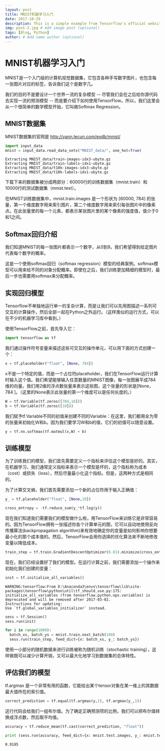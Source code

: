 ```yaml
---
layout: post
title: MNIST机器学习入门
date: 2017-10-29
description: This is a simple example from Tensorflow's official website (optional)
img: post-2.jpg # Add image post (optional)
tags: [Blog, Python]
author: # Add name author (optional)
---
```


# MNIST机器学习入门

MNIST是一个入门级的计算机视觉数据集，它包含各种手写数字图片，也包含每一张图片对应的标签，告诉我们这个是数字几。

我们的目的不是要设计一个世界一流的复杂模型 -- 尽管我们会在之后给你源代码去实现一流的预测模型 -- 而是要介绍下如何使用TensorFlow。所以，我们这里会从一个很简单的数学模型开始，它叫做Softmax Regression。

## MNIST数据集

MNIST数据集的官网是
http://yann.lecun.com/exdb/mnist/


```python
import input_data
mnist = input_data.read_data_sets("MNIST_data/", one_hot=True)
```

    Extracting MNIST_data/train-images-idx3-ubyte.gz
    Extracting MNIST_data/train-labels-idx1-ubyte.gz
    Extracting MNIST_data/t10k-images-idx3-ubyte.gz
    Extracting MNIST_data/t10k-labels-idx1-ubyte.gz
    

下载下来的数据集被分成两部分：60000行的训练数据集（mnist.train）和10000行的测试数据集（mnist.test）。

在MNIST训练数据集中，mnist.train.images 是一个形状为 [60000, 784] 的张量，第一个维度数字用来索引图片，第二个维度数字用来索引每张图片中的像素点。在此张量里的每一个元素，都表示某张图片里的某个像素的强度值，值介于0和1之间。

## Softmax回归介绍

我们知道MNIST的每一张图片都表示一个数字，从0到9。我们希望得到给定图片代表每个数字的概率。

这是一个使用softmax回归（softmax regression）模型的经典案例。softmax模型可以用来给不同的对象分配概率。即使在之后，我们训练更加精细的模型时，最后一步也需要用softmax来分配概率。

## 实现回归模型

Tensorflow不单独地运行单一的复杂计算，而是让我们可以先用图描述一系列可交互的计算操作，然后全部一起在Python之外运行。（这样类似的运行方式，可以在不少的机器学习库中看到。）

使用TensorFlow之前，首先导入它：


```python
import tensorflow as tf
```

我们通过操作符号变量来描述这些可交互的操作单元，可以用下面的方式创建一个：


```python
x = tf.placeholder("float", [None, 784])
```

x不是一个特定的值，而是一个占位符placeholder，我们在TensorFlow运行计算时输入这个值。我们希望能够输入任意数量的MNIST图像，每一张图展平成784维的向量。我们用2维的浮点数张量来表示这些图，这个张量的形状是[None，784 ]。（这里的None表示此张量的第一个维度可以是任何长度的。）


```python
W = tf.Variable(tf.zeros([784,10]))
b = tf.Variable(tf.zeros([10]))
```

我们赋予tf.Variable不同的初值来创建不同的Variable：在这里，我们都用全为零的张量来初始化W和b。因为我们要学习W和b的值，它们的初值可以随意设置。


```python
y = tf.nn.softmax(tf.matmul(x,W) + b)
```

## 训练模型

为了训练我们的模型，我们首先需要定义一个指标来评估这个模型是好的。其实，在机器学习，我们通常定义指标来表示一个模型是坏的，这个指标称为成本（cost）或损失（loss），然后尽量最小化这个指标。但是，这两种方式是相同的。

为了计算交叉熵，我们首先需要添加一个新的占位符用于输入正确值：


```python
y_ = tf.placeholder("float", [None,10])
```


```python
cross_entropy = -tf.reduce_sum(y_*tf.log(y))
```

现在我们知道我们需要我们的模型做什么啦，用TensorFlow来训练它是非常容易的。因为TensorFlow拥有一张描述你各个计算单元的图，它可以自动地使用反向传播算法(backpropagation algorithm)来有效地确定你的变量是如何影响你想要最小化的那个成本值的。然后，TensorFlow会用你选择的优化算法来不断地修改变量以降低成本。


```python
train_step = tf.train.GradientDescentOptimizer(0.01).minimize(cross_entropy)
```

现在，我们已经设置好了我们的模型。在运行计算之前，我们需要添加一个操作来初始化我们创建的变量：


```python
init = tf.initialize_all_variables()
```

    WARNING:tensorflow:From D:\Anaconda3\envs\tensorflow\lib\site-packages\tensorflow\python\util\tf_should_use.py:175: initialize_all_variables (from tensorflow.python.ops.variables) is deprecated and will be removed after 2017-03-02.
    Instructions for updating:
    Use `tf.global_variables_initializer` instead.
    


```python
sess = tf.Session()
sess.run(init)
```


```python
for i in range(1000):
  batch_xs, batch_ys = mnist.train.next_batch(100)
  sess.run(train_step, feed_dict={x: batch_xs, y_: batch_ys})
```

使用一小部分的随机数据来进行训练被称为随机训练（stochastic training），这样做既可以减少计算开销，又可以最大化地学习到数据集的总体特性。

## 评估我们的模型

tf.argmax 是一个非常有用的函数，它能给出某个tensor对象在某一维上的其数据最大值所在的索引值。


```python
correct_prediction = tf.equal(tf.argmax(y,1), tf.argmax(y_,1))
```

这行代码会给我们一组布尔值。为了确定正确预测项的比例，我们可以把布尔值转换成浮点数，然后取平均值。


```python
accuracy = tf.reduce_mean(tf.cast(correct_prediction, "float"))
```


```python
print (sess.run(accuracy, feed_dict={x: mnist.test.images, y_: mnist.test.labels}))
```

    0.9185
    
